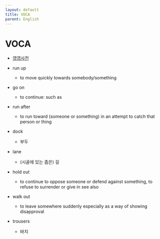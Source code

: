 ```yaml
---
layout: default
title: VOCA
parent: English
---
```


# VOCA

- [영영사전](https://english.dict.naver.com/english-dictionary/#/main)

- run up
  - to move quickly towards somebody/something

- go on 
  - to continue: such as

- run after 
  - to run toward (someone or something) in an attempt to catch that person or thing

- dock
  - 부두

- lane
  - (시골에 있는 좁은) 길

- hold out 
  - to continue to oppose someone or defend against something, to refuse to surrender or give in see also

- walk out
  - to leave somewhere suddenly especially as a way of showing disapproval

- trousers
  - 바지
















